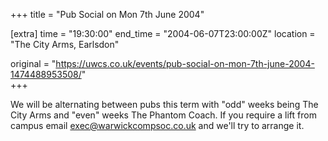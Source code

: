 +++
title = "Pub Social on Mon 7th June 2004"

[extra]
time = "19:30:00"
end_time = "2004-06-07T23:00:00Z"
location = "The City Arms, Earlsdon"

original = "https://uwcs.co.uk/events/pub-social-on-mon-7th-june-2004-1474488953508/"    
+++

We will be alternating between pubs this term with "odd" weeks being The City Arms and "even" weeks The Phantom Coach. If you require a lift from campus email exec@warwickcompsoc.co.uk and we'll try to arrange it.

